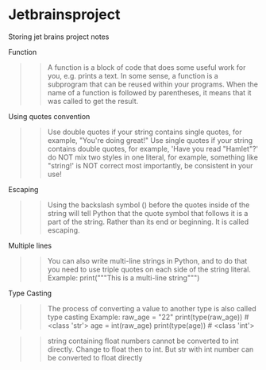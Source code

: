 # Jetbrainsproject
Storing jet brains project notes

Function

>> A function is a block of code that does some useful work for you, e.g. prints a text. 
>> In some sense, a function is a subprogram that can be reused within your programs. 
>> When the name of a function is followed by parentheses, it means that it was called to get the result.

Using quotes convention

>> Use double quotes if your string contains single quotes, for example, "You're doing great!"
>> Use single quotes if your string contains double quotes, for example, 'Have you read "Hamlet"?'
>> do NOT mix two styles in one literal, for example, something like "string!' is NOT correct
>> most importantly, be consistent in your use!

Escaping
>> Using the backslash symbol (\) before the quotes inside of the string will tell Python that the quote symbol that follows it is a part of the string.
>> Rather than its end or beginning. It is called escaping.

Multiple lines 

>> You can also write multi-line strings in Python, and to do that you need to use triple quotes on each side of the string literal.
>> Example: 
print("""This
is
a
multi-line
string""")

Type Casting

>> The process of converting a value to another type is also called type casting
>> Example:
>> raw_age = "22"
    print(type(raw_age))  # <class 'str'>
    age = int(raw_age)
    print(type(age))  # <class 'int'>

>> string containing float numbers cannot be converted to int directly. Change to float then to int. But str with int number can be converted to float directly












